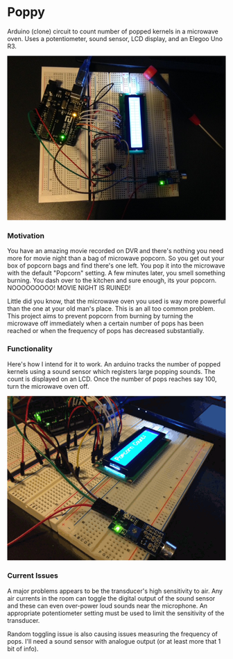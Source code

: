 # Poppy

Arduino (clone) circuit to count number of popped kernels in a microwave oven.
Uses a potentiometer, sound sensor, LCD display, and an Elegoo Uno R3.

![Top View](./images/top-view.JPG?raw=true "Top View")

### Motivation 

You have an amazing movie recorded on DVR and there's nothing you need more for movie night than a bag of microwave popcorn. So you get out your box of popcorn bags 
and find there's one left. You pop it into the microwave with the default "Popcorn" setting. A few minutes later, you smell something burning. You dash over to the kitchen and sure enough, its your popcorn. NOOOOOOOOO! MOVIE NIGHT IS RUINED!

Little did you know, that the microwave oven you used is way more powerful than the one at your old man's place. This is an all too common problem. This project aims to prevent popcorn from burning by turning the microwave off immediately when a certain number of pops has been reached or when the frequency of pops has decreased substantially.

### Functionality 

Here's how I intend for it to work. An arduino tracks the number of popped kernels using a sound sensor which registers large popping sounds. The count is displayed on an LCD. Once the number of pops reaches say 100, turn the microwave oven off.

![Animation](./images/Poppy.gif?raw=true "Poppy")

### Current Issues 

A major problems appears to be the transducer's high sensitivity to air. Any air currents in the room can toggle the digital output of the sound sensor and these can even over-power loud sounds near the microphone. An appropriate potentiometer setting must be used to limit the sensitivity of the transducer.

Random toggling issue is also causing issues measuring the frequency of pops. I'll need a sound sensor with analogue output (or at least more that 1 bit of info).